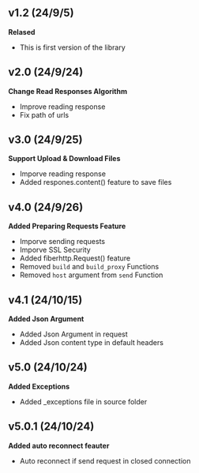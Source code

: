 ## v1.2 (24/9/5)
**Relased**
- This is first version of the library

## v2.0 (24/9/24)
**Change Read Responses Algorithm**
- Improve reading response
- Fix path of urls

## v3.0 (24/9/25)
**Support Upload & Download Files**
- Imporve reading response
- Added respones.content() feature to save files

## v4.0 (24/9/26)
**Added Preparing Requests Feature**
- Imporve sending requests
- Imporve SSL Security
- Added fiberhttp.Request() feature
- Removed `build` and `build_proxy` Functions
- Removed `host` argument from `send` Function

## v4.1 (24/10/15)
**Added Json Argument**
- Added Json Argument in request
- Added Json content type in default headers

## v5.0 (24/10/24)
**Added Exceptions**
- Added _exceptions file in source folder

## v5.0.1 (24/10/24)
**Added auto reconnect feauter**
- Auto reconnect if send request in closed connection